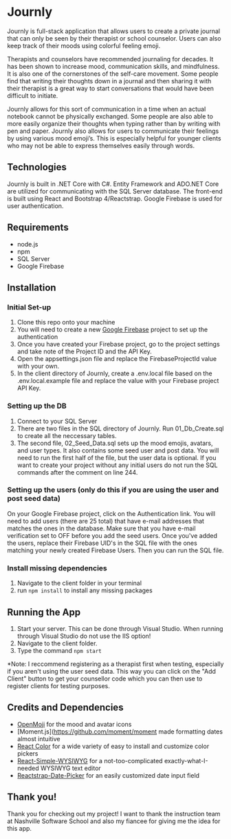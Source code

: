 # Journly

Journly is full-stack application that allows users to create a private journal that can only be seen by their therapist or school counselor. Users can also keep track of their moods using colorful feeling emoji.

Therapists and counselors have recommended journaling for decades. It has been shown to increase mood, communication skills, and mindfulness. It is also one of the cornerstones of the self-care movement. Some people find that writing their thoughts down in a journal and then sharing it with their therapist is a great way to start conversations that would have been difficult to initiate.

Journly allows for this sort of communication in a time when an actual notebook cannot be physically exchanged. Some people are also able to more easily organize their thoughts when typing rather than by writing with pen and paper. Journly also allows for users to communicate their feelings by using various mood emoji’s. This is especially helpful for younger clients who may not be able to express themselves easily through words.

## Technologies

Journly is built in .NET Core with C#. Entity Framework and ADO.NET Core are utilized for communicating with the SQL Server database.
The front-end is built using React and Bootstrap 4/Reactstrap.
Google Firebase is used for user authentication.

## Requirements

- node.js
- npm
- SQL Server
- Google Firebase

## Installation

### Initial Set-up
1. Clone this repo onto your machine
2. You will need to create a new [Google Firebase](https://firebase.google.com/) project to set up the authentication
3. Once you have created your Firebase project, go to the project settings and take note of the Project ID and the API Key.
4. Open the appsettings.json file and replace the FirebaseProjectId value with your own.
5. In the client directory of Journly, create a .env.local file based on the .env.local.example file and replace the value with your Firebase project API Key.

### Setting up the DB
1. Connect to your SQL Server
2. There are two files in the SQL directory of Journly. Run 01_Db_Create.sql to create all the neccessary tables.
3. The second file, 02_Seed_Data.sql sets up the mood emojis, avatars, and user types. It also contains some seed user and post data. You will need to run the first half of the file, but the user data is optional. If you want to create your project without any initial users do not run the SQL commands after the comment on line 244.

### Setting up the users (only do this if you are using the user and post seed data)
On your Google Firebase project, click on the Authentication link. You will need to add users (there are 25 total) that have e-mail addresses that matches the ones in the database. Make sure that you have e-mail verification set to OFF before you add the seed users. Once you've added the users, replace their Firebase UID's in the SQL file with the ones matching your newly created Firebase Users. Then you can run the SQL file.

### Install missing dependencies
1. Navigate to the client folder in your terminal
2. run `npm install` to install any missing packages

## Running the App

1. Start your server. This can be done through Visual Studio. When running through Visual Studio do not use the IIS option!
2. Navigate to the client folder.
3. Type the command `npm start`

*Note: I reccommend registering as a therapist first when testing, especially if you aren't using the user seed data. This way you can click on the "Add Client" button to get your counsellor code which you can then use to register clients for testing purposes.

## Credits and Dependencies
- [OpenMoji](https://openmoji.org/) for the mood and avatar icons
- [Moment.js](https://github.com/moment/moment made formatting dates almost intuitive
- [React Color](https://github.com/casesandberg/react-color) for a wide variety of easy to install and customize color pickers
- [React-Simple-WYSIWYG](https://github.com/megahertz/react-simple-wysiwyg) for a not-too-complicated exactly-what-I-needed WYSIWYG text editor
- [Reactstrap-Date-Picker](https://github.com/megahertz/react-simple-wysiwyg) for an easily customized date input field

## Thank you!
Thank you for checking out my project! I want to thank the instruction team at Nashville Software School and also my fiancee for giving me the idea for this app.
